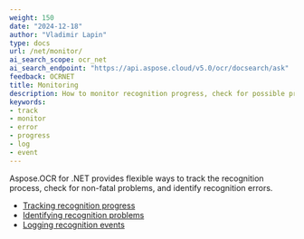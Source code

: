 ```yaml
---
weight: 150
date: "2024-12-18"
author: "Vladimir Lapin"
type: docs
url: /net/monitor/
ai_search_scope: ocr_net
ai_search_endpoint: "https://api.aspose.cloud/v5.0/ocr/docsearch/ask"
feedback: OCRNET
title: Monitoring
description: How to monitor recognition progress, check for possible problems, and identify recognition errors.
keywords:
- track
- monitor
- error
- progress
- log
- event
---
```


Aspose.OCR for .NET provides flexible ways to track the recognition process, check for non-fatal problems, and identify recognition errors.

- [Tracking recognition progress](/ocr/net/track-progress/)
- [Identifying recognition problems](/ocr/net/identify-problems/)
- [Logging recognition events](/ocr/net/logging/)
